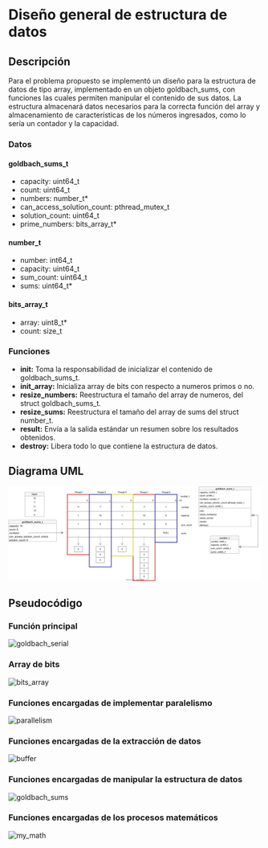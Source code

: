 # Diseño general de estructura de datos

## Descripción

Para el problema propuesto se implementó un diseño para la estructura de datos de tipo array, implementado en un objeto goldbach_sums, con funciones las cuales permiten manipular el contenido de sus datos. La estructura almacenará datos necesarios para la correcta función del array y almacenamiento de características de los números ingresados, como lo sería un contador y la capacidad.

### Datos

#### goldbach_sums_t

* capacity: uint64_t
* count: uint64_t
* numbers: number_t*
* can_access_solution_count: pthread_mutex_t
* solution_count: uint64_t
* prime_numbers: bits_array_t*

#### number_t

* number: int64_t
* capacity: uint64_t
* sum_count: uint64_t
* sums: uint64_t*

#### bits_array_t

* array: uint8_t*
* count: size_t

### Funciones

* **init:** Toma la responsabilidad de inicializar el contenido de goldbach_sums_t.
* **init_array:** Inicializa array de bits con respecto a numeros primos o no.
* **resize_numbers:** Reestructura el tamaño del array de numeros, del struct goldbach_sums_t.
* **resize_sums:** Reestructura el tamaño del array de sums del struct number_t.
* **result:** Envía a la salida estándar un resumen sobre los resultados obtenidos.
* **destroy:** Libera todo lo que contiene la estructura de datos.

## Diagrama UML

![Diseño general de estructura de datos](./SVG/EstructuraDeDatos.drawio.svg)

## Pseudocódigo

### Función principal

![goldbach_serial](./pseudocode/goldbach_serial.pseudo)

### Array de bits

![bits_array](./pseudocode/bits_array.pseudo)

### Funciones encargadas de implementar paralelismo

![parallelism](./pseudocode/parallelism.pseudo)

### Funciones encargadas de la extracción de datos

![buffer](./pseudocode/buffer.pseudo)

### Funciones encargadas de manipular la estructura de datos

![goldbach_sums](./pseudocode/goldbach_sums.pseudo)

### Funciones encargadas de los procesos matemáticos

![my_math](./pseudocode/my_math.pseudo)
